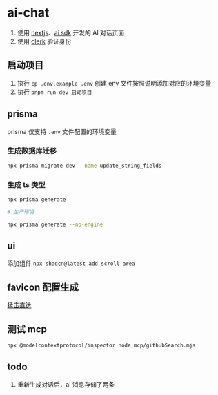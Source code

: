 # ai-chat

1. 使用 [nextjs](https://nextjs.org/)、[ai sdk](https://ai-sdk.dev/) 开发的 AI 对话页面
2. 使用 [clerk](https://clerk.com/) 验证身份

## 启动项目

1. 执行 `cp .env.example .env` 创建 env 文件按照说明添加对应的环境变量
2. 执行 `pnpm run dev 启动项目`

## prisma

prisma 仅支持 `.env` 文件配置的环境变量

### 生成数据库迁移

```bash
npx prisma migrate dev --name update_string_fields
```

### 生成 ts 类型

```bash
npx prisma generate

# 生产环境

npx prisma generate --no-engine
```

## ui

添加组件 `npx shadcn@latest add scroll-area`

## favicon 配置生成

[猛击直达](https://realfavicongenerator.net/)

## 测试 mcp

```bash
npx @modelcontextprotocol/inspector node mcp/githubSearch.mjs
```

## todo

1. 重新生成对话后，ai 消息存储了两条
